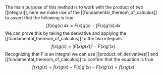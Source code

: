 The main purpose of this method is to work with the product of two [[integral]], here we make use of the [[fundamental_thereom_of_calculus]] to assert that the following is true:
$$
\int f(x)g(x) \, dx = F(x)g(x) - \int F(x)g'(x) \, dx  
$$
We can prove this by taking the derivative and applying the [[fundamental_thereom_of_calculus]] to the two integrals.
$$
f(x)g(x) = (F(x)g(x))' - F(x)g'(x)
$$
Recognizing that $F$ is an integral we can use [[product_of_derivatives]] and [[fundamental_thereom_of_calculus]] to confirm that the equation is true.
$$
f(x)g(x) = f(x)g(x) + F(x)g'(x) - F(x)g'(x) = f(x)g(x)
$$